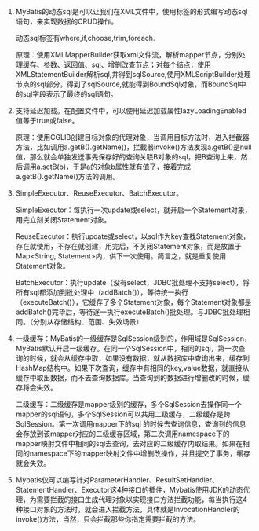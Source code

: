 1. MyBatis的动态sql是可以让我们在XML文件中，使用标签的形式编写动态sql语句，来实现数据的CRUD操作。

   动态sql标签有where,if,choose,trim,foreach. 

   原理：使用XMLMapperBuilder获取xml文件流，解析mapper节点，分别处理缓存、参数、返回值、sql、增删改查节点；对每个结点，使用XMLStatementBuilder解析sql,并得到sqlSource,使用XMLScriptBuilder处理节点的sql部分，得到了sqlSource,就能得到BoundSql对象，而BoundSql中的sql字段表示了最终的sql语句。

2. 支持延迟加载。在配置文件中，可以使用延迟加载属性lazyLoadingEnabled值等于true或false。

   原理：使用CGLIB创建目标对象的代理对象，当调用目标方法时，进入拦截器方法，比如调用a.getB().getName()，拦截器invoke()方法发现a.getB()是null值，那么就会单独发送事先保存好的查询关联B对象的sql，把B查询上来，然后调用a.setB(b)，于是a的对象b属性就有值了，接着完成a.getB().getName()方法的调用。

3. SimpleExecutor、ReuseExecutor、BatchExecutor。

   SimpleExecutor：每执行一次update或select，就开启一个Statement对象，用完立刻关闭Statement对象。

   ReuseExecutor：执行update或select，以sql作为key查找Statement对象，存在就使用，不存在就创建，用完后，不关闭Statement对象，而是放置于Map<String, Statement>内，供下一次使用。简言之，就是重复使用Statement对象。

   BatchExecutor：执行update（没有select，JDBC批处理不支持select），将所有sql都添加到批处理中（addBatch()），等待统一执行（executeBatch()），它缓存了多个Statement对象，每个Statement对象都是addBatch()完毕后，等待逐一执行executeBatch()批处理。与JDBC批处理相同。（分别从存储结构、范围、失效场景）

4. 一级缓存：MyBatis的一级缓存是SqlSession级别的，作用域是SqlSession，MyBatis默认开启一级缓存。在同一个SqlSession中，相同的sql，第一次查询的时候，就会从缓存中取，如果没有数据，就从数据库中查询出来，缓存到HashMap结构中。如果下次查询，缓存中有相同的key,value数据，就直接从缓存中取出数据，而不去查询数据库。当查询到的数据进行增删改的时候，缓存将会失效。

   二级缓存：二级缓存是mapper级别的缓存，多个SqlSession去操作同一个mapper的sql语句，多个SqlSession可以共用二级缓存，二级缓存是跨SqlSession。第一次调用mapper下的sql 的时候去查询信息，查询到的信息会存放到该mapper对应的二级缓存区域，第二次调用namespace下的mapper映射文件中相同的sql去查询，去对应的二级缓存内取结果。如果在相同的namespace下的mapper映射文件中增删改操作，并且提交了事务，缓存就会失效。

5. Mybatis仅可以编写针对ParameterHandler、ResultSetHandler、StatementHandler、Executor这4种接口的插件，Mybatis使用JDK的动态代理，为需要拦截的接口生成代理对象以实现接口方法拦截功能，每当执行这4种接口对象的方法时，就会进入拦截方法，具体就是InvocationHandler的invoke()方法，当然，只会拦截那些你指定需要拦截的方法。

   
